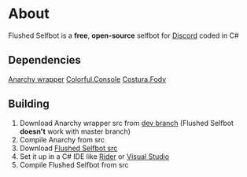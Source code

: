 # About
Flushed Selfbot is a **free**, **open-source** selfbot for [Discord](https://discord.com) coded in C#

## Dependencies
[Anarchy wrapper](https://github.com/not-ilinked/Anarchy)
[Colorful.Console](https://github.com/tomakita/Colorful.Console)
[Costura.Fody](https://github.com/Fody/Costura)

## Building
1. Download Anarchy wrapper src from [dev branch](https://github.com/not-ilinked/Anarchy/tree/dev) (Flushed Selfbot **doesn't** work with master branch)
2. Compile Anarchy from src
3. Download [Flushed Selfbot src](https://github.com/NyanCatForEver/FlushedSelfbot)
4. Set it up in a C# IDE like [Rider](https://www.jetbrains.com/rider) or [Visual Studio](https://visualstudio.microsoft.com)
5. Compile Flushed Selfbot from src
